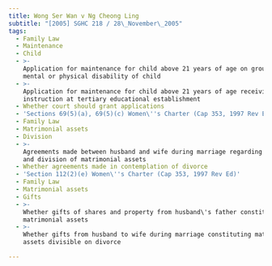 ```yaml
---
title: Wong Ser Wan v Ng Cheong Ling
subtitle: "[2005] SGHC 218 / 28\_November\_2005"
tags:
  - Family Law
  - Maintenance
  - Child
  - >-
    Application for maintenance for child above 21 years of age on ground of
    mental or physical disability of child
  - >-
    Application for maintenance for child above 21 years of age receiving
    instruction at tertiary educational establishment
  - Whether court should grant applications
  - 'Sections 69(5)(a), 69(5)(c) Women\''s Charter (Cap 353, 1997 Rev Ed)'
  - Family Law
  - Matrimonial assets
  - Division
  - >-
    Agreements made between husband and wife during marriage regarding ownership
    and division of matrimonial assets
  - Whether agreements made in contemplation of divorce
  - 'Section 112(2)(e) Women\''s Charter (Cap 353, 1997 Rev Ed)'
  - Family Law
  - Matrimonial assets
  - Gifts
  - >-
    Whether gifts of shares and property from husband\'s father constituting
    matrimonial assets
  - >-
    Whether gifts from husband to wife during marriage constituting matrimonial
    assets divisible on divorce

---
```


